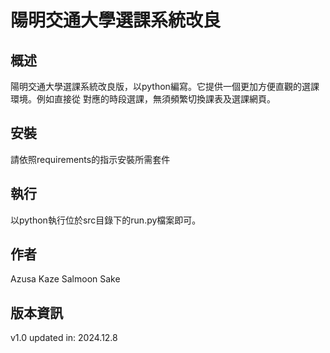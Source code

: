 
# 陽明交通大學選課系統改良

## 概述
陽明交通大學選課系統改良版，以python編寫。它提供一個更加方便直觀的選課環境。例如直接從
對應的時段選課，無須頻繁切換課表及選課網頁。

## 安裝
請依照requirements的指示安裝所需套件

## 執行
以python執行位於src目錄下的run.py檔案即可。

## 作者
Azusa Kaze
Salmoon Sake

## 版本資訊
v1.0 updated in: 2024.12.8
